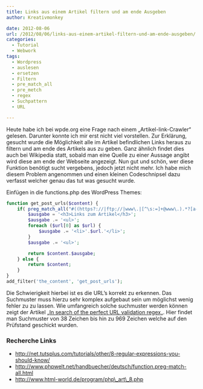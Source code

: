 ```yaml
---
title: Links aus einem Artikel filtern und am ende Ausgeben
author: Kreativmonkey

date: 2012-08-06
url: /2012/08/06/links-aus-einem-artikel-filtern-und-am-ende-ausgeben/
categories:
  - Tutorial
  - Webwork
tags:
  - Wordpress
  - auslesen
  - ersetzen
  - Filtern
  - pre_match_all
  - pre_metch
  - regex
  - Suchpattern
  - URL

---
```

Heute habe ich bei wpde.org eine Frage nach einem &#8222;Artikel-link-Crawler&#8220; gelesen. Darunter konnte ich mir erst nicht viel vorstellen. Zur Erklärung, gesucht wurde die Möglichkeit alle im Artikel befindlichen Links heraus zu filtern und am ende des Artikels aus zu geben. Ganz ähnlich findet dies auch bei Wikipedia statt, sobald man eine Quelle zu einer Aussage angibt wird diese am ende der Webseite angezeigt. Nun gut und schön, wer diese Funktion benötigt sucht vergebens, jedoch jetzt nicht mehr. Ich habe mich diesem Problem angenommen und einen kleinen Codeschnipsel dazu verfasst welcher genau das tut was gesucht wurde.

Einfügen in die functions.php des WordPress Themes:

```php
function get_post_urls($content) {
    if( preg_match_all("#((https?://|ftp://|www\.|[^\s:=]+@www\.).*?[a-z_\/0-9\-\#=&])(?=(\.|,|;|\?|\!)?(\"|'|«|»|\[|\s|\r|\n|$))#iS", $content, $url) ) {
        $ausgabe = '<h3>Links zum Artikel</h3>';
        $ausgabe .= '<ul>';
        foreach ($url[0] as $url) {
            $ausgabe .= '<li>'.$url.'</li>';
        }
        $ausgabe .= '<ul>';

        return $content.$ausgabe;
    } else {
        return $content;
    }
}
add_filter('the_content', 'get_post_urls');
```

Die Schwierigkeit hierbei ist es die URL&#8217;s korrekt zu erkennen. Das Suchmuster muss hierzu sehr komplex aufgebaut sein um möglichst wenig fehler zu zu lassen. Wie umfangreich solche suchmuster werden können zeigt der Artikel &#8222;[In search of the perfect URL validation regex][1]&#8222;. Hier findet man Suchmuster von 38 Zeichen bis hin zu 969 Zeichen welche auf den Prüfstand geschickt wurden.

<!--more-->

### Recherche Links

  * http://net.tutsplus.com/tutorials/other/8-regular-expressions-you-should-know/
  * http://www.phpwelt.net/handbuecher/deutsch/function.preg-match-all.html
  * http://www.html-world.de/program/php\_art\_8.php

 [1]: http://mathiasbynens.be/demo/url-regex
